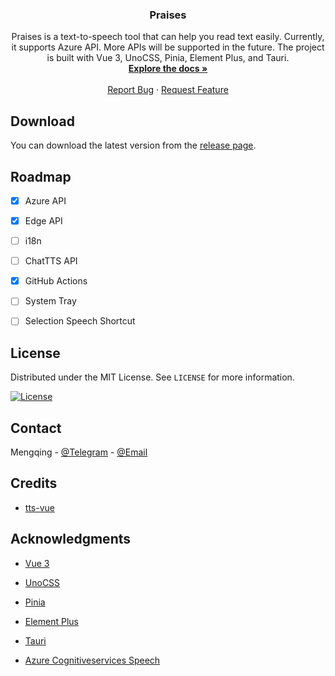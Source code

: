 <h3 align="center">Praises</h3>

  <p align="center">
    Praises is a text-to-speech tool that can help you read text easily. Currently, it supports Azure API. More APIs will be supported in the future. The project is built with Vue 3, UnoCSS, Pinia, Element Plus, and Tauri.
    <br />
    <a href="https://github.com/ElmTran/praises"><strong>Explore the docs »</strong></a>
    <br />
    <br />
    <a href="https://github.com/ElmTran/praises/issues/new?labels=bug&template=bug-report---.md">Report Bug</a>
    ·
    <a href="https://github.com/ElmTran/praises/issues/new?labels=enhancement&template=feature-request---.md">Request Feature</a>
  </p>

## Download

You can download the latest version from the [release page](https://github.com/ElmTran/praises/releases).

## Roadmap

- [x] Azure API

- [x] Edge API

- [ ] i18n

- [ ] ChatTTS API

- [x] GitHub Actions

- [ ] System Tray

- [ ] Selection Speech Shortcut

## License

Distributed under the MIT License. See `LICENSE` for more information.

[![License][license-shield]][license-url]


## Contact

Mengqing - [@Telegram](https://t.me/mzfbwu/) - [@Email](mailto:c897611977@gmail.com)

## Credits

- [tts-vue](https://github.com/LokerL/tts-vue)

## Acknowledgments

- [Vue 3](https://vuejs.org/)

- [UnoCSS](https://unocss.dev/)

- [Pinia](https://pinia.vuejs.org/)

- [Element Plus](https://element-plus.org/en-US/)

- [Tauri](https://tauri.app/)

- [Azure Cognitiveservices Speech](https://learn.microsoft.com/en-us/azure/ai-services/speech-service/get-started-text-to-speech?tabs=windows%2Cterminal&pivots=programming-language-rest#synthesize-to-a-file)


<!-- MARKDOWN LINKS & IMAGES -->
<!-- https://www.markdownguide.org/basic-syntax/#reference-style-links -->

[license-shield]: https://img.shields.io/github/license/ElmTran/praises
[license-url]: https://github.com/ElmTran/praises/blob/master/LICENSE